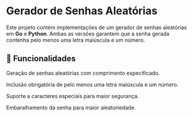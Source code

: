 # Gerador de Senhas Aleatórias

Este projeto contém implementações de um gerador de senhas aleatórias em **Go** e **Python**. Ambas as versões garantem que a senha gerada contenha pelo menos uma letra maiúscula e um número.

## :pushpin: Funcionalidades

Geração de senhas aleatórias com comprimento especificado.

Inclusão obrigatória de pelo menos uma letra maiúscula e um número.

Suporte a caracteres especiais para maior segurança.

Embaralhamento da senha para maior aleatoriedade.
